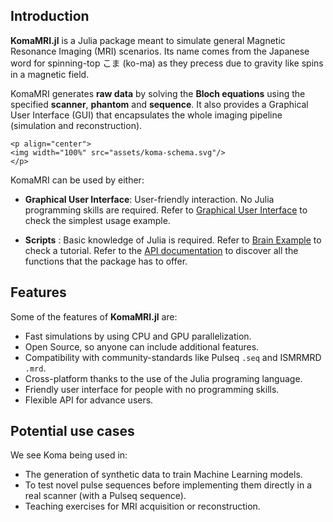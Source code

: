 ## Introduction

**KomaMRI.jl** is a Julia package meant to simulate general Magnetic Resonance Imaging (MRI) scenarios. Its name comes from the Japanese word for spinning-top こま (ko-ma) as they precess due to gravity like spins in a magnetic field.

KomaMRI generates **raw data** by solving the **Bloch equations** using the specified **scanner**, **phantom** and **sequence**. It also provides a Graphical User Interface (GUI) that encapsulates the whole imaging pipeline (simulation and reconstruction).

```@raw html
<p align="center">
<img width="100%" src="assets/koma-schema.svg"/>
</p>
```

KomaMRI can be used by either:
* **Graphical User Interface**: User-friendly interaction. No Julia programming skills are required. Refer to [Graphical User Interface](getting-started.md#Graphical-User-Interface) to check the simplest usage example.

* **Scripts** : Basic knowledge of Julia is required. Refer to [Brain Example](simulation-examples.md#Brain-Example) to check a tutorial. Refer to the [API documentation](api.md) to discover all the functions that the package has to offer.

## Features

Some of the features of **KomaMRI.jl** are:
* Fast simulations by using CPU and GPU parallelization.
* Open Source, so anyone can include additional features.
* Compatibility with community-standards like Pulseq `.seq` and ISMRMRD `.mrd`.
* Cross-platform thanks to the use of the Julia programing language.
* Friendly user interface for people with no programming skills.
* Flexible API for advance users.

## Potential use cases

We see Koma being used in:
* The generation of synthetic data to train Machine Learning models.
* To test novel pulse sequences before implementing them directly in a real scanner (with a Pulseq sequence).
* Teaching exercises for  MRI acquisition or reconstruction.

